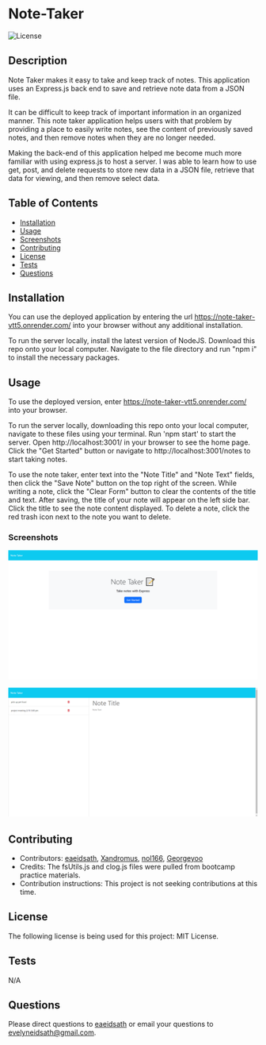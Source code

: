 # Note-Taker

![License](https://img.shields.io/badge/License-MIT-yellow.svg)

## Description
    
Note Taker makes it easy to take and keep track of notes. This application uses an Express.js back end to save and retrieve note data from a JSON file.

It can be difficult to keep track of important information in an organized manner. This note taker application helps users with that problem by providing a place to easily write notes, see the content of previously saved notes, and then remove notes when they are no longer needed.

Making the back-end of this application helped me become much more familiar with using express.js to host a server. I was able to learn how to use get, post, and delete requests to store new data in a JSON file, retrieve that data for viewing, and then remove select data.
    
## Table of Contents
    
- [Installation](#installation)
- [Usage](#usage)
- [Screenshots](#screenshots)
- [Contributing](#contributing)
- [License](#license)
- [Tests](#tests)
- [Questions](#questions)
    
## Installation

You can use the deployed application by entering the url https://note-taker-vtt5.onrender.com/ into your browser without any additional installation.

To run the server locally, install the latest version of NodeJS. Download this repo onto your local computer. Navigate to the file directory and run "npm i" to install the necessary packages.   
    
## Usage

To use the deployed version, enter https://note-taker-vtt5.onrender.com/ into your browser.

To run the server locally, downloading this repo onto your local computer, navigate to these files using your terminal. Run 'npm start' to start the server.
Open http://localhost:3001/ in your browser to see the home page. Click the "Get Started" button or navigate to http://localhost:3001/notes to start taking notes.

To use the note taker, enter text into the "Note Title" and "Note Text" fields, then click the "Save Note" button on the top right of the screen. While writing a note, click the "Clear Form" button to clear the contents of the title and text.
After saving, the title of your note will appear on the left side bar. Click the title to see the note content displayed.
To delete a note, click the red trash icon next to the note you want to delete.

### Screenshots

![Home page screenshot](./media/home_page.png)

![Note page screenshot](./media/note_page.png)
    
## Contributing

- Contributors: [eaeidsath](github.com/eaeidsath), [Xandromus](https://github.com/Xandromus), [nol166](https://github.com/nol166), [Georgeyoo](https://github.com/Georgeyoo)
- Credits: The fsUtils.js and clog.js files were pulled from bootcamp practice materials.
- Contribution instructions: This project is not seeking contributions at this time.
    
## License

The following license is being used for this project: MIT License.
    
## Tests

N/A

## Questions

Please direct questions to [eaeidsath](github.com/eaeidsath) or email your questions to evelyneidsath@gmail.com.